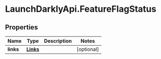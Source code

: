# LaunchDarklyApi.FeatureFlagStatus

## Properties
Name | Type | Description | Notes
------------ | ------------- | ------------- | -------------
**links** | [**Links**](Links.md) |  | [optional] 


